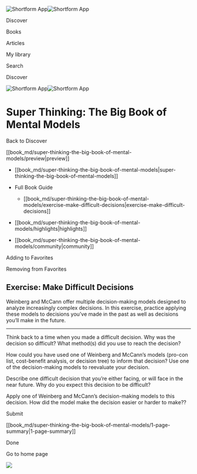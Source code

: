 ![Shortform App](/img/logo.36a2399e.svg)![Shortform App](/img/logo-dark.70c1b072.svg)

Discover

Books

Articles

My library

Search

Discover

![Shortform App](/img/logo.36a2399e.svg)![Shortform App](/img/logo-dark.70c1b072.svg)

# Super Thinking: The Big Book of Mental Models

Back to Discover

[[book_md/super-thinking-the-big-book-of-mental-models/preview|preview]]

  * [[book_md/super-thinking-the-big-book-of-mental-models|super-thinking-the-big-book-of-mental-models]]
  * Full Book Guide

    * [[book_md/super-thinking-the-big-book-of-mental-models/exercise-make-difficult-decisions|exercise-make-difficult-decisions]]
  * [[book_md/super-thinking-the-big-book-of-mental-models/highlights|highlights]]
  * [[book_md/super-thinking-the-big-book-of-mental-models/community|community]]



Adding to Favorites 

Removing from Favorites 

## Exercise: Make Difficult Decisions

Weinberg and McCann offer multiple decision-making models designed to analyze increasingly complex decisions. In this exercise, practice applying these models to decisions you’ve made in the past as well as decisions you’ll make in the future.

* * *

Think back to a time when you made a difficult decision. Why was the decision so difficult? What method(s) did you use to reach the decision?

How could you have used one of Weinberg and McCann’s models (pro-con list, cost-benefit analysis, or decision tree) to inform that decision? Use one of the decision-making models to reevaluate your decision.

Describe one difficult decision that you’re either facing, or will face in the near future. Why do you expect this decision to be difficult?

Apply one of Weinberg and McCann’s decision-making models to this decision. How did the model make the decision easier or harder to make??

Submit 

[[book_md/super-thinking-the-big-book-of-mental-models/1-page-summary|1-page-summary]]

Done

Go to home page 

![](https://bat.bing.com/action/0?ti=56018282&Ver=2&mid=cf0c5658-fcf6-49b4-9d3a-cb04a5a6dabb&sid=f30c5e70639211ee87d33f0876d93783&vid=f30c9700639211eeb3a75d830392c94f&vids=0&msclkid=N&pi=0&lg=en-US&sw=800&sh=600&sc=24&nwd=1&tl=Shortform%20%7C%20Book&p=https%3A%2F%2Fwww.shortform.com%2Fapp%2Fbook%2Fsuper-thinking-the-big-book-of-mental-models%2Fexercise-make-difficult-decisions&r=&lt=500&evt=pageLoad&sv=1&rn=113131)
